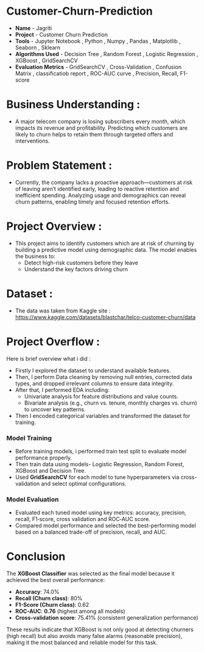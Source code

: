 # Customer-Churn-Prediction

- **Name** - Jagriti
- **Project** - Customer Churn Prediction
- **Tools** -  Jupyter Notebook , Python , Numpy , Pandas , Matplotlib , Seaborn , Sklearn
- **Algorithms Used** - Decision Tree , Random Forest , Logistic Regression , XGBoost , GridSearchCV 
- **Evaluation Metrics** - GridSearchCV , Cross-Validation , Confusion Matrix , classificatiob report , ROC-AUC curve , Precision, Recall, F1-score  

# Business Understanding : 

- A major telecom company is losing subscribers every month, which impacts its revenue and profitability. Predicting which customers are likely to   churn helps to retain them through targeted offers and interventions.

# Problem Statement : 

- Currently, the company lacks a proactive approach—customers at risk of leaving aren’t identified early, leading to reactive retention and          inefficient spending. Analyzing usage and demographics can reveal churn patterns, enabling timely and focused retention efforts.
  
# Project Overview :

- This project aims to identify customers which are at risk of churning by building a predictive model using demographic data. The model enables     the business to:
   - Detect high-risk customers before they leave  
   - Understand the key factors driving churn  

# Dataset : 

- The data was taken from Kaggle site : https://www.kaggle.com/datasets/blastchar/telco-customer-churn/data

# Project Overflow :

Here is brief overview what i did :
- Firstly I explored the dataset to understand available features.
- Then, I perform Data cleaning by removing null entries, corrected data types, and dropped irrelevant columns to ensure data integrity.
- After that, I performed EDA including:
  - Univariate analysis for feature distributions and value counts.  
  - Bivariate analysis (e.g., churn vs. tenure, monthly charges vs. churn) to uncover key patterns.
- Then I encoded categorical variables and transformed the dataset for training.

### Model Training 

- Before training models, i performed train test split to evaluate model performance properly.
- Then train data using models- Logistic Regression, Random Forest, XGBoost and Decision Tree.
- Used **GridSearchCV** for each model to tune hyperparameters via cross-validation and select optimal configurations.

### Model Evaluation

- Evaluated each tuned model using key metrics: accuracy, precision, recall, F1‑score, cross validation and ROC‑AUC score.
- Compared model performance and selected the best-performing model based on a balanced trade-off of precision, recall, and AUC.

# Conclusion

The **XGBoost Classifier** was selected as the final model because it achieved the best overall performance:

- **Accuracy**: 74.0%  
- **Recall (Churn class)**: 80%  
- **F1-Score (Churn class)**: 0.62  
- **ROC-AUC**: **0.76** (highest among all models)  
- **Cross-validation score**: 75.41% (consistent generalization performance)

These results indicate that XGBoost is not only good at detecting churners (high recall) but also avoids many false alarms (reasonable precision), making it the most balanced and reliable model for this task.
